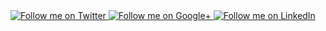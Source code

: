
<a href="">
  <img alt="Follow me on Twitter"
       src="https://raw.github.com/jpardogo/ListBuddies/master/art/ic_twitter.png" />
</a>
<a href="">
  <img alt="Follow me on Google+"
       src="https://raw.github.com/jpardogo/ListBuddies/master/art/ic_google+.png" />
</a>
<a href="">
  <img alt="Follow me on LinkedIn"
       src="https://raw.github.com/jpardogo/ListBuddies/master/art/ic_linkedin.png" />
